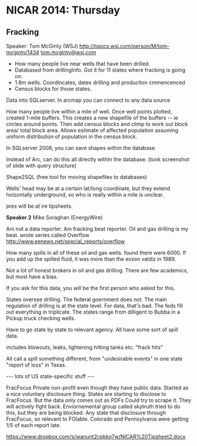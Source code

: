 NICAR 2014: Thursday
====================

## Fracking
Speaker: Tom McGinty (WSJ)
http://topics.wsj.com/person/M/tom-mcginty/1434
tom.mcginty@wsj.com

* How many people live near wells that have been drilled.
* Databased from drillingInfo. Got it for 11 states where fracking is going on.
* 1.8m wells. Coordincates, dates drilling and produciton cmmencenced
* Census blocks for those states.

Data into SQLserver. In arcmap you can connect to any data source

How many people live within a mile of well.
Once well points plotted, created 1-mile buffers. This creates a new shapefile of the buffers -- ie circles around points.
Then add census blocks and climp to work out block area/ total block area.
Allows estimate of affected population assuming uniform distribution of population in the census block.

In SQLserver 2008, you can save shapes within the database.

Instead of Arc, can do this all directly within the database.
(took screenshot of slide with query structure)

Shape2SQL (free tool for moving shapefiles to databases)

Wells' head may be at a certain lat/long coordinate, but they extend hoizontally underground, so who is really within a mile is unclear.

pres will be at ire tipsheets.


**Speaker 2**
Mike Soraghan (EnergyWire)

Am not a data reporter. Am fracking beat reporter.
Oil and gas drilling is my beat.
wrote series called Overflow
http://www.eenews.net/special_reports/overflow

How many spills in all of these oil and gas wells.
found there were 6000. If you add up the spilled fluid, it was more than the exxon valdiz in 1989.

Not a lot of honest brokers in oil and gas drilling. There are  few academics, but most have a bias.

If you ask for this data, you will be the first person who asked for this.

States oversee drilling. The federal goernment does not. The main regulation of drilling is at the state level. For data, that's bad. The feds fill out everything in triplicate. The states range from dilligent to Bubba in a Pickup truck checking wells.

Have to go state by state to relevant agency. All have some sort of spill data. 

includes blowouts, leaks, lightening hitting tanks etc.
"frack hits"

All call a spill something different, from "undesirable events" in one state "report of loss" in Texas.

--- lots of US state-specific stuff ---

FracFocus
Private non-profit even though they have public data.
Started as a nice voluntary disclosure thing.
States are starting to disclose to FracFocus.
But the data only comes out as PDFs
Could try to scrape it. They will actively fight back.
Enviornemental group called skytruth tried to do this, but they are being blocked.
Any state that disclosure through FracFocus, so relevant to FOIable. Colorado and Pennsylvania were getting 1/5 of each report late.

https://www.dropbox.com/s/wanunt2rsjkkq7w/NICAR%20Tipsheet2.docx